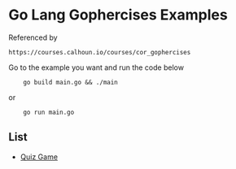 # Go Lang Gophercises Examples

Referenced by

    https://courses.calhoun.io/courses/cor_gophercises

Go to the example you want and run the code below
```
    go build main.go && ./main
```
or
```
    go run main.go
```

## List
- [Quiz Game](https://github.com/ozerozdas/golang-learning/tree/main/Gophercises/QuizGame)